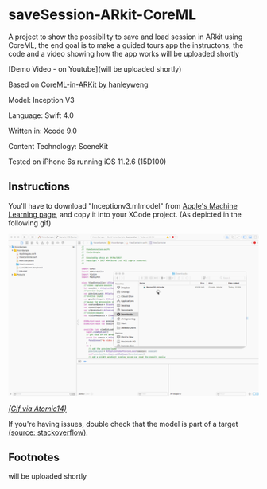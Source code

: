 # saveSession-ARkit-CoreML
A project to show the possibility to save and load session in ARkit using CoreML, the end goal is to make a guided tours app
the instructons, the code and a video showing how the app works will be uploaded shortly

[Demo Video - on Youtube](will be uploaded shortly)

Based on [CoreML-in-ARKit by hanleyweng](https://github.com/hanleyweng/CoreML-in-ARKit)

Model: Inception V3

Language: Swift 4.0

Written in: Xcode 9.0

Content Technology: SceneKit

Tested on iPhone 6s running iOS 11.2.6 (15D100)

## Instructions

You'll have to download "Inceptionv3.mlmodel" from [Apple's Machine Learning page](https://developer.apple.com/machine-learning/), and copy it into your XCode project. (As depicted in the following gif)

![Gif to show dragging and dropping of model into XCode](post-media/AddingMLModel.gif)

[_(Gif via Atomic14)_](https://github.com/atomic14/VisionCoreMLSample)

If you're having issues, double check that the model is part of a target [(source: stackoverflow)](https://stackoverflow.com/questions/45884085/model-is-not-part-of-any-target-add-the-model-to-a-target-to-enable-generation).

## Footnotes

will be uploaded shortly
